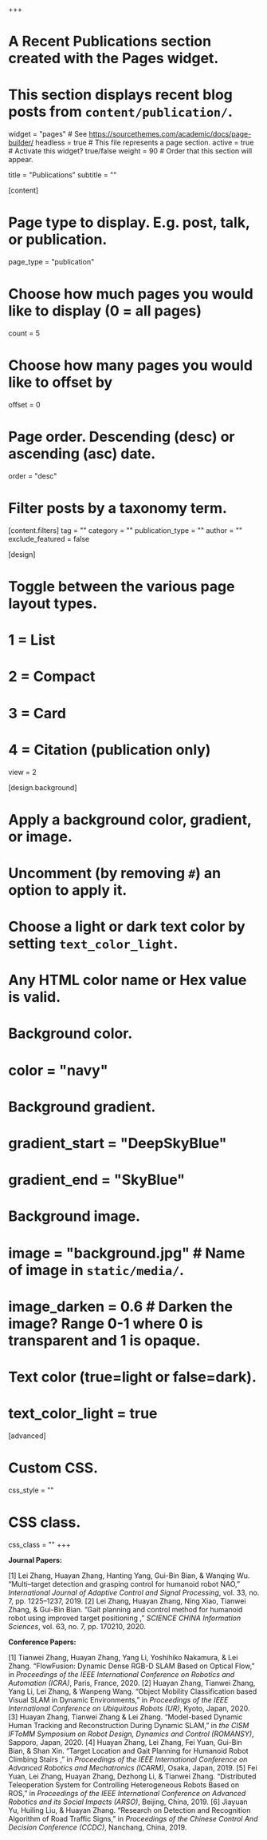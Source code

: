 +++
# A Recent Publications section created with the Pages widget.
# This section displays recent blog posts from `content/publication/`.

widget = "pages"  # See https://sourcethemes.com/academic/docs/page-builder/
headless = true  # This file represents a page section.
active = true  # Activate this widget? true/false
weight = 90  # Order that this section will appear.

title = "Publications"
subtitle = ""

[content]
  # Page type to display. E.g. post, talk, or publication.
  page_type = "publication"

  # Choose how much pages you would like to display (0 = all pages)
  count = 5

  # Choose how many pages you would like to offset by
  offset = 0

  # Page order. Descending (desc) or ascending (asc) date.
  order = "desc"

  # Filter posts by a taxonomy term.
  [content.filters]
    tag = ""
    category = ""
    publication_type = ""
    author = ""
    exclude_featured = false

[design]
  # Toggle between the various page layout types.
  #   1 = List
  #   2 = Compact
  #   3 = Card
  #   4 = Citation (publication only)
  view = 2

[design.background]
  # Apply a background color, gradient, or image.
  #   Uncomment (by removing `#`) an option to apply it.
  #   Choose a light or dark text color by setting `text_color_light`.
  #   Any HTML color name or Hex value is valid.

  # Background color.
  # color = "navy"

  # Background gradient.
  # gradient_start = "DeepSkyBlue"
  # gradient_end = "SkyBlue"

  # Background image.
  # image = "background.jpg"  # Name of image in `static/media/`.
  # image_darken = 0.6  # Darken the image? Range 0-1 where 0 is transparent and 1 is opaque.

  # Text color (true=light or false=dark).
  # text_color_light = true  

[advanced]
 # Custom CSS. 
 css_style = ""

 # CSS class.
 css_class = ""
+++

**Journal Papers:**

[1] Lei Zhang, Huayan Zhang, Hanting Yang, Gui-Bin Bian, & Wanqing Wu. “Multi–target detection and grasping control for humanoid robot NAO,” *International Journal of Adaptive Control and Signal Processing*, vol. 33, no. 7, pp. 1225–1237, 2019.
[2] Lei Zhang, Huayan Zhang, Ning Xiao, Tianwei Zhang, & Gui-Bin Bian. “Gait planning and control method for humanoid robot using improved target positioning ,” *SCIENCE CHINA Information Sciences*, vol. 63, no. 7, pp. 170210, 2020.

**Conference Papers:**

[1] Tianwei Zhang, Huayan Zhang, Yang Li, Yoshihiko Nakamura, & Lei Zhang. “FlowFusion: Dynamic Dense RGB-D SLAM Based on Optical Flow,” in *Proceedings of the IEEE International Conference on Robotics and Automation (ICRA)*, Paris, France, 2020.
[2] Huayan Zhang, Tianwei Zhang, Yang Li, Lei Zhang, & Wanpeng Wang. “Object Mobility Classification based Visual SLAM in Dynamic Environments,” in *Proceedings of the IEEE International Conference on Ubiquitous Robots (UR)*, Kyoto, Japan, 2020.
[3] Huayan Zhang, Tianwei Zhang & Lei Zhang. “Model-based Dynamic Human Tracking and Reconstruction During Dynamic SLAM,” in *the CISM IFToMM Symposium on Robot Design, Dynamics and Control (ROMANSY)*, Sapporo, Japan, 2020.
[4] Huayan Zhang, Lei Zhang, Fei Yuan, Gui-Bin Bian, & Shan Xin. “Target Location and Gait Planning for Humanoid Robot Climbing Stairs ,” in *Proceedings of the IEEE International Conference on Advanced Robotics and Mechatronics (ICARM)*, Osaka, Japan, 2019.
[5] Fei Yuan, Lei Zhang, Huayan Zhang, Dezhong Li, & Tianwei Zhang. “Distributed Teleoperation System for Controlling Heterogeneous Robots Based on ROS,” in *Proceedings of the IEEE International Conference on Advanced Robotics and its Social Impacts (ARSO)*, Beijing, China, 2019.
[6] Jiayuan Yu, Huiling Liu, & Huayan Zhang. “Research on Detection and Recognition Algorithm of Road Traffic Signs,” in *Proceedings of the Chinese Control And Decision Conference (CCDC)*, Nanchang, China, 2019.